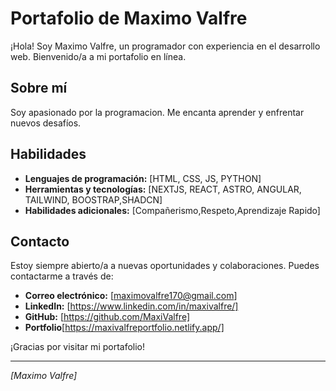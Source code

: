 # Portafolio de Maximo Valfre

¡Hola! Soy Maximo Valfre, un programador con experiencia en el desarrollo web. Bienvenido/a a mi portafolio en línea.

## Sobre mí

Soy apasionado por la programacion. Me encanta aprender y enfrentar nuevos desafíos.

## Habilidades

- **Lenguajes de programación:** [HTML, CSS, JS, PYTHON]
- **Herramientas y tecnologías:** [NEXTJS, REACT, ASTRO, ANGULAR, TAILWIND, BOOSTRAP,SHADCN]
- **Habilidades adicionales:** [Compañerismo,Respeto,Aprendizaje Rapido]

## Contacto

Estoy siempre abierto/a a nuevas oportunidades y colaboraciones. Puedes contactarme a través de:

- **Correo electrónico:** [maximovalfre170@gmail.com]
- **LinkedIn:** [https://www.linkedin.com/in/maxivalfre/]
- **GitHub:** [https://github.com/MaxiValfre]
- **Portfolio**[https://maxivalfreportfolio.netlify.app/]

¡Gracias por visitar mi portafolio!

---

*[Maximo Valfre]*
